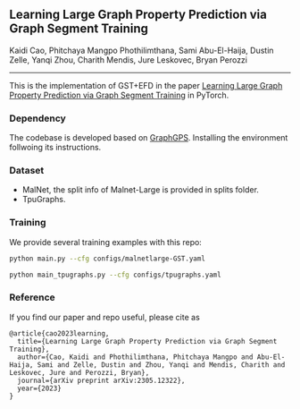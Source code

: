 ## Learning Large Graph Property Prediction via Graph Segment Training
Kaidi Cao, Phitchaya Mangpo Phothilimthana, Sami Abu-El-Haija, Dustin Zelle, Yanqi Zhou, Charith Mendis, Jure Leskovec, Bryan Perozzi
_________________

This is the implementation of GST+EFD in the paper [Learning Large Graph Property Prediction via Graph Segment Training](https://arxiv.org/pdf/2305.12322.pdf) in PyTorch.

### Dependency

The codebase is developed based on [GraphGPS](https://github.com/rampasek/GraphGPS). Installing the environment follwoing its instructions.

### Dataset

- MalNet, the split info of Malnet-Large is provided in splits folder.
- TpuGraphs.
  
### Training 

We provide several training examples with this repo:

```bash
python main.py --cfg configs/malnetlarge-GST.yaml
```

```bash
python main_tpugraphs.py --cfg configs/tpugraphs.yaml
```


### Reference

If you find our paper and repo useful, please cite as

```
@article{cao2023learning,
  title={Learning Large Graph Property Prediction via Graph Segment Training},
  author={Cao, Kaidi and Phothilimthana, Phitchaya Mangpo and Abu-El-Haija, Sami and Zelle, Dustin and Zhou, Yanqi and Mendis, Charith and Leskovec, Jure and Perozzi, Bryan},
  journal={arXiv preprint arXiv:2305.12322},
  year={2023}
}
```